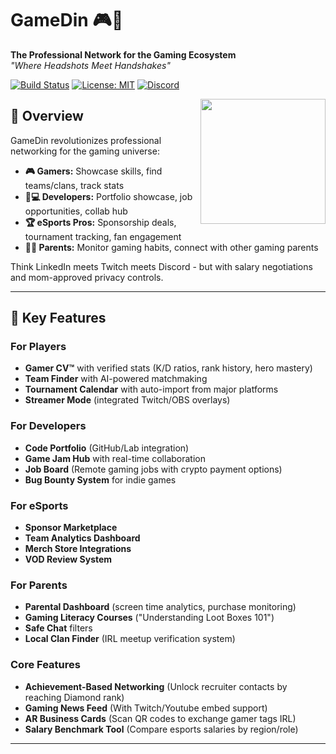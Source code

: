 # GameDin 🎮🚀  
**The Professional Network for the Gaming Ecosystem**  
*"Where Headshots Meet Handshakes"*  

[![Build Status](https://img.shields.io/github/actions/workflow/status/yourusername/gamedin/main.yml)](https://github.com/yourusername/gamedin/actions)
[![License: MIT](https://img.shields.io/badge/License-MIT-yellow.svg)](https://opensource.org/licenses/MIT)
[![Discord](https://img.shields.io/discord/your-server-id)](https://discord.gg/your-invite-link)

<img src="[https://github.com/yourusername/gamedin/blob/main/design/gamedin-logo.png?raw=true](https://i.ibb.co/yBFtPhVp/image-fx-1.png)" width="200" align="right">

## 🌟 Overview  
GameDin revolutionizes professional networking for the gaming universe:
- **🎮 Gamers:** Showcase skills, find teams/clans, track stats  
- **👩💻 Developers:** Portfolio showcase, job opportunities, collab hub  
- **🏆 eSports Pros:** Sponsorship deals, tournament tracking, fan engagement  
- **👩👦 Parents:** Monitor gaming habits, connect with other gaming parents  

Think LinkedIn meets Twitch meets Discord - but with salary negotiations and mom-approved privacy controls.

---

## 🚀 Key Features  

### **For Players**  
- **Gamer CV™** with verified stats (K/D ratios, rank history, hero mastery)  
- **Team Finder** with AI-powered matchmaking  
- **Tournament Calendar** with auto-import from major platforms  
- **Streamer Mode** (integrated Twitch/OBS overlays)  

### **For Developers**  
- **Code Portfolio** (GitHub/Lab integration)  
- **Game Jam Hub** with real-time collaboration  
- **Job Board** (Remote gaming jobs with crypto payment options)  
- **Bug Bounty System** for indie games  

### **For eSports**  
- **Sponsor Marketplace**  
- **Team Analytics Dashboard**  
- **Merch Store Integrations**  
- **VOD Review System**  

### **For Parents**  
- **Parental Dashboard** (screen time analytics, purchase monitoring)  
- **Gaming Literacy Courses** ("Understanding Loot Boxes 101")  
- **Safe Chat** filters  
- **Local Clan Finder** (IRL meetup verification system)  

### **Core Features**  
- **Achievement-Based Networking** (Unlock recruiter contacts by reaching Diamond rank)  
- **Gaming News Feed** (With Twitch/Youtube embed support)  
- **AR Business Cards** (Scan QR codes to exchange gamer tags IRL)  
- **Salary Benchmark Tool** (Compare esports salaries by region/role)  

---
